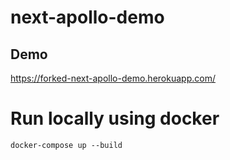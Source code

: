 # next-apollo-demo

## Demo

https://forked-next-apollo-demo.herokuapp.com/

# Run locally using docker

```
docker-compose up --build
```
